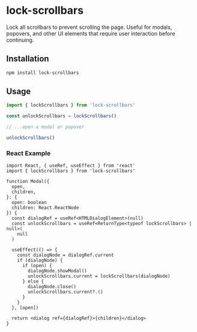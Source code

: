 # lock-scrollbars

Lock all scrollbars to prevent scrolling the page. Useful for modals, popovers, and other UI elements that require user interaction before continuing.

## Installation

```bash
npm install lock-scrollbars
```

## Usage

```ts
import { lockScrollbars } from 'lock-scrollbars'

const unlockScrollbars = lockScrollbars()

// ...open a modal or popover

unlockScrollbars()
```

### React Example

```tsx
import React, { useRef, useEffect } from 'react'
import { lockScrollbars } from 'lock-scrollbars'

function Modal({
  open,
  children,
}: {
  open: boolean
  children: React.ReactNode
}) {
  const dialogRef = useRef<HTMLDialogElement>(null)
  const unlockScrollbars = useRef<ReturnType<typeof lockScrollbars> | null>(
    null
  )

  useEffect(() => {
    const dialogNode = dialogRef.current
    if (dialogNode) {
      if (open) {
        dialogNode.showModal()
        unlockScrollbars.current = lockScrollbars(dialogNode)
      } else {
        dialogNode.close()
        unlockScrollbars.current?.()
      }
    }
  }, [open])

  return <dialog ref={dialogRef}>{children}</dialog>
}
```
